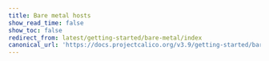 ```yaml
---
title: Bare metal hosts
show_read_time: false
show_toc: false
redirect_from: latest/getting-started/bare-metal/index
canonical_url: 'https://docs.projectcalico.org/v3.9/getting-started/bare-metal/index'
---
```

